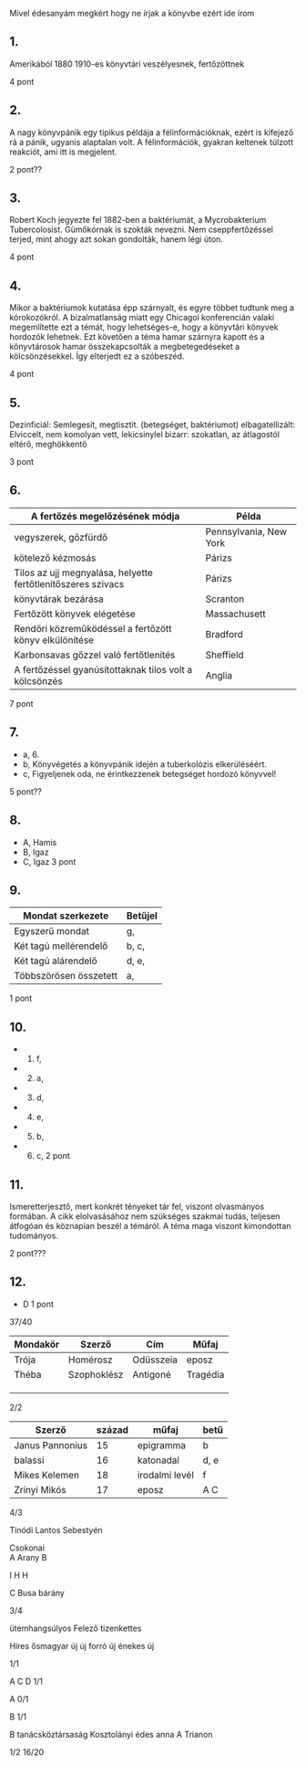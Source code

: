 
Mivel édesanyám megkért hogy ne írjak a könyvbe ezért ide írom
## 1.
Amerikából
1880
1910-es
könyvtári
veszélyesnek, fertőzöttnek

4 pont
## 2. 
A nagy könyvpánik egy tipikus példája a félinformációknak, ezért is kifejező rá a pánik, ugyanis alaptalan volt. A félinformációk, gyakran keltenek túlzott reakciót, ami itt is megjelent.

2 pont??
## 3. 
Robert Koch jegyezte fel 1882-ben a baktériumát, a Mycrobakterium Tubercolosist. Gümőkórnak is szokták nevezni. Nem cseppfertőzéssel terjed, mint ahogy azt sokan gondolták, hanem légi úton.

4 pont
## 4. 
Mikor a baktériumok kutatása épp szárnyalt, és egyre többet tudtunk meg a kórokozókról. A bizalmatlanság miatt egy Chicagoi konferencián valaki megemlítette ezt a témát, hogy lehetséges-e, hogy a könyvtári könyvek hordozók lehetnek. Ezt követően a téma hamar szárnyra kapott és a könyvtárosok hamar összekapcsolták a megbetegedéseket a kölcsönzésekkel. Így elterjedt ez a szóbeszéd. 

4 pont
## 5. 
Dezinficiál: Semlegesít, megtisztít. (betegséget, baktériumot) 
elbagatellizált: Elviccelt, nem komolyan vett, lekicsinylel 
bizarr: szokatlan, az átlagostól eltérő, meghökkentő

3 pont

## 6.
| A fertőzés megelőzésének módja                               | Példa                  |
| ------------------------------------------------------------ | ---------------------- |
| vegyszerek, gőzfürdő                                         | Pennsylvania, New York |
| kötelező kézmosás                                            | Párizs                 |
| Tilos az ujj megnyalása, helyette fertőtlenítőszeres szivacs | Párizs                 |
| könyvtárak bezárása                                          | Scranton               |
| Fertőzött könyvek elégetése                                  | Massachusett           |
| Rendőri közreműködéssel a fertőzött könyv elkülönítése       | Bradford               |
| Karbonsavas gőzzel való fertőtlenítés                        | Sheffield              |
| A fertőzéssel gyanúsítottaknak tilos volt a kölcsönzés       | Anglia                 |
7 pont
## 7.
 - a, 6.
 - b, Könyvégetés a könyvpánik idején a tuberkolózis elkerüléséért.
 - c, Figyeljenek oda, ne érintkezzenek betegséget hordozó könyvvel!

5 pont??

## 8.
 - A, Hamis
 - B, Igaz
 - C, Igaz
 3 pont
## 9.

| Mondat szerkezete      | Betűjel |
| ---------------------- | ------- |
| Egyszerű mondat        | g,      |
| Két tagú mellérendelő  | b, c,   |
| Két tagú alárendelő    | d, e,   |
| Többszörösen összetett | a,      |
1 pont
## 10.
- 1. f,
- 2. a,
- 3. d,
- 4. e,
- 5. b,
- 6. c,
2 pont
## 11.
Ismeretterjesztő, mert konkrét tényeket tár fel, viszont olvasmányos formában. A cikk elolvasásához nem szükséges szakmai tudás, teljesen átfogóan és köznapian beszél a témáról. A téma maga viszont kimondottan tudományos. 
 
 2 pont??? 
## 12.
 - D
 1 pont

37/40

| Mondakör | Szerző      | Cím       | Műfaj    |
| -------- | ----------- | --------- | -------- |
| Trója    | Homérosz    | Odüsszeia | eposz    |
| Théba    | Szophoklész | Antigoné  | Tragédia |
|          |             |           |          |
|          |             |           |          |
|          |             |           |          |
2/2

| Szerző          | század | műfaj          | betű |
| --------------- | ------ | -------------- | ---- |
| Janus Pannonius | 15     | epigramma      | b    |
| balassi         | 16     | katonadal      | d, e |
| Mikes Kelemen   | 18     | irodalmi levél | f    |
| Zrínyi Mikós    | 17     | eposz          | A C  |
4/3

Tinódi Lantos Sebestyén

Csokonai  
A
Arany
B

I
H
H

C Busa bárány

3/4

ütemhangsúlyos
Felező tizenkettes

Híres
ősmagyar
új új
forró
új énekes
új

1/1

A
C
D
1/1

A
0/1

B
1/1

B tanácsköztársaság Kosztolányi édes anna
A Trianon 

1/2
16/20



